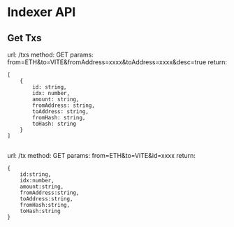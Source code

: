 # Indexer API

## Get Txs

url: /txs
method: GET
params: from=ETH&to=VITE&fromAddress=xxxx&toAddress=xxxx&desc=true
return:

```
[
	{
		id: string,
		idx: number,
		amount: string,
		fromAddress: string,
		toAddress: string,
		fromHash: string,
		toHash: string
	}
]
```

##

url: /tx
method: GET
params: from=ETH&to=VITE&id=xxxx
return:

```
{
	id:string,
	idx:number,
	amount:string,
	fromAddress:string,
	toAddress:string,
	fromHash:string,
	toHash:string
}
```
